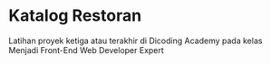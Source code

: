 # Katalog Restoran

Latihan proyek ketiga atau terakhir di Dicoding Academy pada kelas Menjadi Front-End Web Developer Expert
